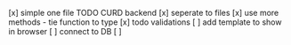 [x] simple one file TODO CURD backend
[x] seperate to files
[x] use more methods - tie function to type
[x] todo validations
[ ] add template to show in browser
[ ] connect to DB
[ ] 